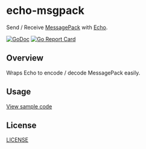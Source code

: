 # echo-msgpack

Send / Receive [MessagePack](https://msgpack.org/) with [Echo](https://echo.labstack.com/).

[![GoDoc](https://img.shields.io/badge/go-documentation-blue.svg?style=flat-square)](https://pkg.go.dev/github.com/mopeneko/echo-msgpack/echomsgpack)
[![Go Report Card](https://goreportcard.com/badge/github.com/mopeneko/echo-msgpack)](https://goreportcard.com/report/github.com/mopeneko/echo-msgpack)
## Overview

Wraps Echo to encode / decode MessagePack easily.

## Usage

[View sample code](./sample/main.go)

## License

[LICENSE](./LICENSE)
